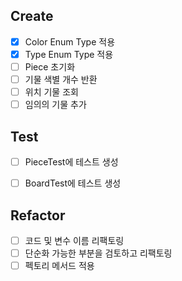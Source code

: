 ## Create
- [X] Color Enum Type 적용
- [X] Type Enum Type 적용
- [ ] Piece 초기화
- [ ] 기물 색별 개수 반환
- [ ] 위치 기물 조회
- [ ] 임의의 기물 추가

## Test
- [ ] PieceTest에 테스트 생성
- [ ] BoardTest에 테스트 생성


## Refactor
- [ ] 코드 및 변수 이름 리팩토링
- [ ] 단순화 가능한 부분을 검토하고 리팩토링
- [ ] 펙토리 메서드 적용
